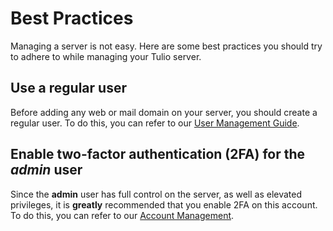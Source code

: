 # Best Practices

Managing a server is not easy. Here are some best practices you should try to adhere to while managing your Tulio server.

## Use a regular user

Before adding any web or mail domain on your server, you should create a regular user. To do this, you can refer to our [User Management Guide](../user-guide/users#adding-a-user).

## Enable two-factor authentication (2FA) for the _admin_ user

Since the **admin** user has full control on the server, as well as elevated privileges, it is **greatly** recommended that you enable 2FA on this account. To do this, you can refer to our [Account Management](../user-guide/account#two-factor-authentication-2fa).

